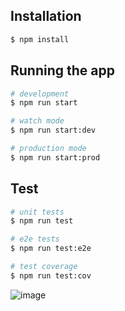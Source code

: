 
## Installation

```bash
$ npm install
```

## Running the app

```bash
# development
$ npm run start

# watch mode
$ npm run start:dev

# production mode
$ npm run start:prod
```

## Test

```bash
# unit tests
$ npm run test

# e2e tests
$ npm run test:e2e

# test coverage
$ npm run test:cov
```

![image](https://user-images.githubusercontent.com/67030637/204260039-1827fee0-6243-4337-9c1a-53b606d18c3b.png)
